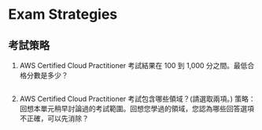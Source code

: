 # Exam Strategies
## 考試策略

1. AWS Certified Cloud Practitioner 考試結果在 100 到 1,000 分之間。最低合格分數是多少？
```bash

```

2. AWS Certified Cloud Practitioner 考試包含哪些領域？(請選取兩項。)
策略：回想本單元稍早討論過的考試範圍。回想您學過的領域，您認為哪些回答選項不正確，可以先消除？
```bash

```
